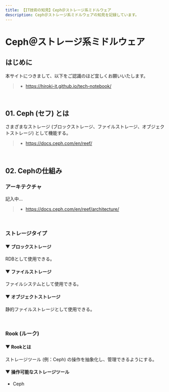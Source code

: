 ```yaml
---
title: 【IT技術の知見】Ceph＠ストレージ系ミドルウェア
description: Ceph＠ストレージ系ミドルウェアの知見を記録しています。
---
```


# Ceph＠ストレージ系ミドルウェア

## はじめに

本サイトにつきまして、以下をご認識のほど宜しくお願いいたします。

> - https://hiroki-it.github.io/tech-notebook/

<br>

## 01. Ceph (セフ) とは

さまざまなストレージ (ブロックストレージ、ファイルストレージ、オブジェクトストレージ) として機能する。

> - https://docs.ceph.com/en/reef/

<br>

## 02. Cephの仕組み

### アーキテクチャ

記入中...

> - https://docs.ceph.com/en/reef/architecture/

<br>

### ストレージタイプ

#### ▼ ブロックストレージ

RDBとして使用できる。

#### ▼ ファイルストレージ

ファイルシステムとして使用できる。

#### ▼ オブジェクトストレージ

静的ファイルストレージとして使用できる。

<br>

### Rook (ルーク)

#### ▼ Rookとは

ストレージツール (例：Ceph) の操作を抽象化し、管理できるようにする。

#### ▼ 操作可能なストレージツール

- Ceph

<br>
